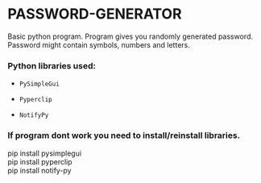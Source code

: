 # PASSWORD-GENERATOR

Basic python program. Program gives you randomly generated password. Password might contain symbols, numbers and letters.

### Python libraries used: 

-     PySimpleGui
-     Pyperclip
-     NotifyPy

### If program dont work you need to install/reinstall libraries.

  pip install pysimplegui <br>
  pip install pyperclip <br>
  pip install notify-py

